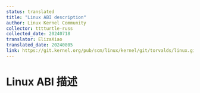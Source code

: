 ```yaml
---
status: translated
title: "Linux ABI description"
author: Linux Kernel Community
collector: tttturtle-russ
collected_date: 20240718
translator: ElizaXiao
translated_date: 20240805
link: https://git.kernel.org/pub/scm/linux/kernel/git/torvalds/linux.git/tree/Documentation/admin-guide/abi.rst
---
```


# Linux ABI 描述
